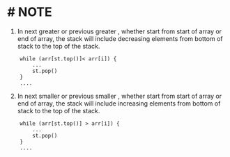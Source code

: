 # # NOTE

1) In next greater or previous greater , whether start from start of array or end of array, the stack will  include decreasing elements from bottom of stack to the top of the stack.

```
    while (arr[st.top()]< arr[i]) {
        ...
        st.pop()
    }
    ....
```

2) In next smaller or previous smaller , whether start from start of array or end of array, the stack will  include increasing elements from bottom of stack to the top of the stack.

```
    while (arr[st.top()] > arr[i]) {
        ...
        st.pop()
    }
    ....
```